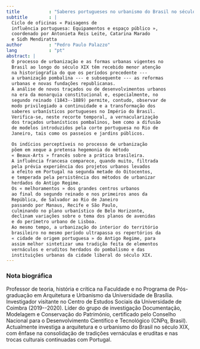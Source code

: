 ```yaml
---
title           : "Saberes portugueses no urbanismo do Brasil no século XIX"
subtitle        : |
  Ciclo de oficinas « Paisagens de
  influência portuguesa: Equipamentos e espaço público »,
  coordenado por Antonieta Reis Leite, Catarina Marado
  e Sidh Mendiratta
author          : "Pedro Paulo Palazzo"
lang            : "pt"
abstract: |
  O processo de urbanização e as formas urbanas vigentes no
  Brasil ao longo do século XIX têm recebido menor atenção
  na historiografia do que os períodos precedente ---
  a urbanização pombalina --- e subsequente --- as reformas
  urbanas e novas fundações republicanas.
  A análise de novos traçados ou de desenvolvimentos urbanos
  na era da monarquia constitucional e, especialmente, no
  segundo reinado (1843--1889) permite, contudo, observar de
  modo privilegiado a continuidade e a transformação dos
  saberes urbanísticos portugueses no Império do Brasil.
  Verifica-se, neste recorte temporal, a vernacularização
  dos traçados urbanísticos pombalinos, bem como a difusão
  de modelos introduzidos pela corte portuguesa no Rio de
  Janeiro, tais como os passeios e jardins públicos.

  Os indícios perceptíveis no processo de urbanização
  põem em xeque a pretensa hegemonia do método
  « Beaux-Arts » francês sobre a prática brasileira.
  A influência francesa comparece, quando muito, filtrada
  pela prévia experiência dos projetos urbanos levados
  a efeito em Portugal na segunda metade do Oitocentos,
  e temperada pela persistência dos métodos de urbanizar
  herdados do Antigo Regime.
  Os « melhoramentos » dos grandes centros urbanos
  ao final do segundo reinado e nos primeiros anos da
  República, de Salvador ao Rio de Janeiro
  passando por Manaus, Recife e São Paulo,
  culminando no plano urbanístico de Belo Horizonte,
  declinam variações sobre o tema dos planos de avenidas
  e do perímetro urbano de Lisboa.
  Ao mesmo tempo, a urbanização do interior do território
  brasileiro no mesmo período ultrapassa os repertórios da
  « cidade de origem portuguesa » do Antigo Regime, para
  assim melhor sintetizar uma tradição feita de elementos
  vernáculos e eruditos herdados do pombalismo e das
  instituições urbanas da cidade liberal do século XIX.
---
```


### Nota biográfica

Professor de teoria, história e crítica na Faculdade e no
Programa de Pós-graduação em Arquitetura e Urbanismo da
Universidade de Brasília.
Investigador visitante no Centro de Estudos Sociais da
Universidade de Coimbra (2019--2020).
Líder do grupo de investigação Documentação, Modelagem
e Conservação do Património, certificado pelo Conselho
Nacional para o Desenvolvimento Científico e Tecnológico
(CNPq, Brasil).
Actualmente investiga a arquitetura e o urbanismo do Brasil
no século XIX, com ênfase na consolidação de tradições
vernáculas e eruditas e nas trocas culturais continuadas com
Portugal.
